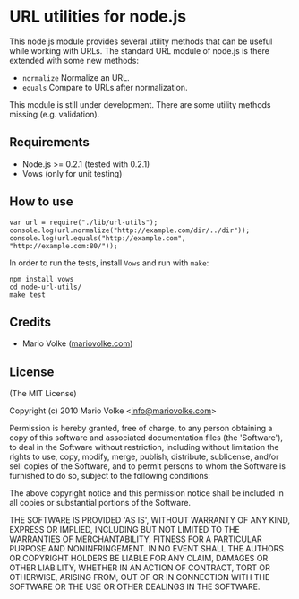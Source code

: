 URL utilities for node.js
============================================

This node.js module provides several utility methods that can be useful while working with URLs.
The standard URL module of node.js is there extended with some new methods:

- `normalize` Normalize an URL.
- `equals` Compare to URLs after normalization.

This module is still under development. There are some utility methods missing (e.g. validation).

## Requirements

- Node.js >= 0.2.1 (tested with 0.2.1)
- Vows (only for unit testing)

## How to use

	var url = require("./lib/url-utils");
	console.log(url.normalize("http://example.com/dir/../dir"));
	console.log(url.equals("http://example.com", "http://example.com:80/"));

In order to run the tests, install `Vows` and run with `make`:

	npm install vows
	cd node-url-utils/
	make test

## Credits

- Mario Volke ([mariovolke.com](http://mariovolke.com))

## License 

(The MIT License)

Copyright (c) 2010 Mario Volke &lt;info@mariovolke.com&gt;

Permission is hereby granted, free of charge, to any person obtaining
a copy of this software and associated documentation files (the
'Software'), to deal in the Software without restriction, including
without limitation the rights to use, copy, modify, merge, publish,
distribute, sublicense, and/or sell copies of the Software, and to
permit persons to whom the Software is furnished to do so, subject to
the following conditions:

The above copyright notice and this permission notice shall be
included in all copies or substantial portions of the Software.

THE SOFTWARE IS PROVIDED 'AS IS', WITHOUT WARRANTY OF ANY KIND,
EXPRESS OR IMPLIED, INCLUDING BUT NOT LIMITED TO THE WARRANTIES OF
MERCHANTABILITY, FITNESS FOR A PARTICULAR PURPOSE AND NONINFRINGEMENT.
IN NO EVENT SHALL THE AUTHORS OR COPYRIGHT HOLDERS BE LIABLE FOR ANY
CLAIM, DAMAGES OR OTHER LIABILITY, WHETHER IN AN ACTION OF CONTRACT,
TORT OR OTHERWISE, ARISING FROM, OUT OF OR IN CONNECTION WITH THE
SOFTWARE OR THE USE OR OTHER DEALINGS IN THE SOFTWARE.
